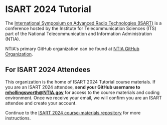 # ISART 2024 Tutorial

The [International Symposium on Advanced Radio Technologies (ISART)](https://its.ntia.gov/isart/isart-home) is a conference hosted by the Institute for Telecommunication Sciences (ITS) part of the National Telecommunication and Information Administration (NTIA). 

NTIA's primary GitHub organization can be found at [NTIA GitHub Organization](https://github.com/NTIA).

## For ISART 2024 Attendees

This organization is the home of ISART 2024 Tutorial course materials. If you are an ISART 2024 attendee, **send your GitHub username to mhollingsworth@NTIA.gov** for access to the course materials and coding environment. Once we receive your email, we will confirm you are an ISART attendee and create your account.

Continue to the [ISART 2024 course-materials repository](https://github.com/ISART-2024-tutorial/course-materials) for more instructions.

